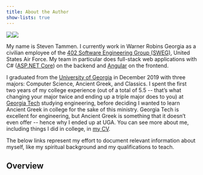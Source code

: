 ```yaml
---
title: About the Author
show-lists: true
---
```


<style>
    @media screen and (max-width: 950px) {
        #photos {
            flex-flow: row wrap !important;
        }
    }
</style>

<div id="photos" style="display: flex; flex-flow: row nowrap; width: 100%;">
    <img src="/img/graduation-picture.jpg" style="max-height: 300px;"/>
    <img src="/img/italy-picture.png" style="max-height: 300px;"/>
</div>

My name is Steven Tammen. I currently work in Warner Robins Georgia as a civilian employee of the [402 Software Engineering Group (SWEG)](https://www.linkedin.com/company/402d-sweg/), United States Air Force. My team in particular does full-stack web applications with C# ([ASP.NET Core](https://docs.microsoft.com/en-us/aspnet/core/introduction-to-aspnet-core)) on the backend and [Angular](https://angular.io/) on the frontend.

<!-- TODO: explain why work at Air force position vs. something else, like a higher paying job in industry -->

I graduated from the [University of Georgia](https://www.uga.edu/) in December 2019 with three majors: Computer Science, Ancient Greek, and Classics. I spent the first two years of my college experience (out of a total of 5.5 -- that’s what changing your major twice and ending up a triple major does to you) at [Georgia Tech](https://www.gatech.edu/) studying engineering, before deciding I wanted to learn Ancient Greek in college for the sake of this ministry. Georgia Tech is excellent for engineering, but Ancient Greek is something that it doesn’t even offer -- hence why I ended up at UGA. You can see more about me, including things I did in college, in [my CV](https://www.steventammen.com/CV.pdf).

<!-- If you want to learn more specifically about my academic qualifications, [see here](http://college-book). -->

The below links represent my effort to document relevant information about myself, like my spiritual background and my qualifications to teach.

## Overview